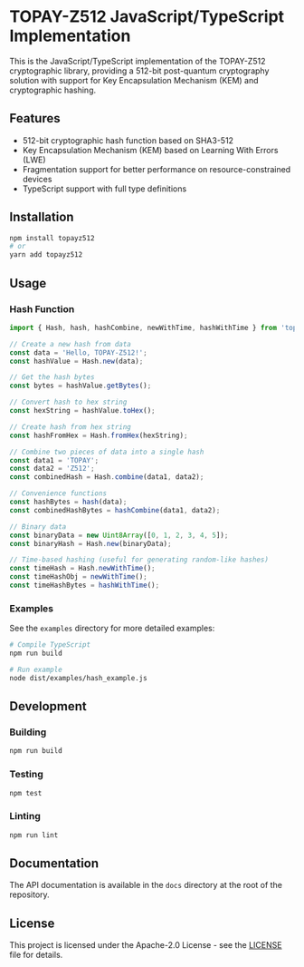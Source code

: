 # TOPAY-Z512 JavaScript/TypeScript Implementation

This is the JavaScript/TypeScript implementation of the TOPAY-Z512 cryptographic library, providing a 512-bit post-quantum cryptography solution with support for Key Encapsulation Mechanism (KEM) and cryptographic hashing.

## Features

- 512-bit cryptographic hash function based on SHA3-512
- Key Encapsulation Mechanism (KEM) based on Learning With Errors (LWE)
- Fragmentation support for better performance on resource-constrained devices
- TypeScript support with full type definitions

## Installation

```bash
npm install topayz512
# or
yarn add topayz512
```

## Usage

### Hash Function

```typescript
import { Hash, hash, hashCombine, newWithTime, hashWithTime } from 'topayz512';

// Create a new hash from data
const data = 'Hello, TOPAY-Z512!';
const hashValue = Hash.new(data);

// Get the hash bytes
const bytes = hashValue.getBytes();

// Convert hash to hex string
const hexString = hashValue.toHex();

// Create hash from hex string
const hashFromHex = Hash.fromHex(hexString);

// Combine two pieces of data into a single hash
const data1 = 'TOPAY';
const data2 = 'Z512';
const combinedHash = Hash.combine(data1, data2);

// Convenience functions
const hashBytes = hash(data);
const combinedHashBytes = hashCombine(data1, data2);

// Binary data
const binaryData = new Uint8Array([0, 1, 2, 3, 4, 5]);
const binaryHash = Hash.new(binaryData);

// Time-based hashing (useful for generating random-like hashes)
const timeHash = Hash.newWithTime();
const timeHashObj = newWithTime();
const timeHashBytes = hashWithTime();
```

### Examples

See the `examples` directory for more detailed examples:

```bash
# Compile TypeScript
npm run build

# Run example
node dist/examples/hash_example.js
```

## Development

### Building

```bash
npm run build
```

### Testing

```bash
npm test
```

### Linting

```bash
npm run lint
```

## Documentation

The API documentation is available in the `docs` directory at the root of the repository.

## License

This project is licensed under the Apache-2.0 License - see the [LICENSE](../LICENSE) file for details.
